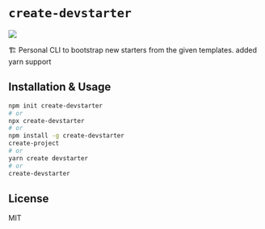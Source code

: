 
# `create-devstarter`

<img src="https://res.cloudinary.com/ddcg0rzlo/image/upload/v1645652772/devui_g4qgdm.png" ></img> 

🏗 Personal CLI to bootstrap new starters from the given templates. added yarn support

## Installation & Usage

```bash
npm init create-devstarter
# or
npx create-devstarter
# or
npm install -g create-devstarter
create-project
# or
yarn create devstarter
# or
create-devstarter

```

## License

MIT
